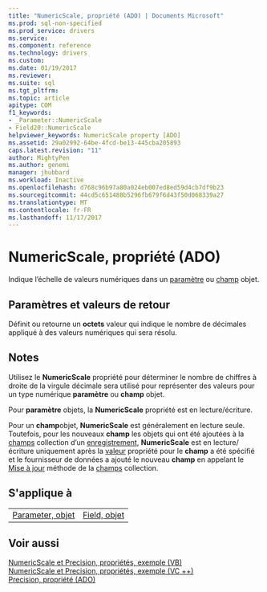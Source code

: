 ```yaml
---
title: "NumericScale, propriété (ADO) | Documents Microsoft"
ms.prod: sql-non-specified
ms.prod_service: drivers
ms.service: 
ms.component: reference
ms.technology: drivers
ms.custom: 
ms.date: 01/19/2017
ms.reviewer: 
ms.suite: sql
ms.tgt_pltfrm: 
ms.topic: article
apitype: COM
f1_keywords:
- _Parameter::NumericScale
- Field20::NumericScale
helpviewer_keywords: NumericScale property [ADO]
ms.assetid: 29a02992-64be-4fcd-be13-445cba205893
caps.latest.revision: "11"
author: MightyPen
ms.author: genemi
manager: jhubbard
ms.workload: Inactive
ms.openlocfilehash: d768c96b97a80a024eb007ed8ed59d4cb7df9b23
ms.sourcegitcommit: 44cd5c651488b5296fb679f6d43f50d068339a27
ms.translationtype: MT
ms.contentlocale: fr-FR
ms.lasthandoff: 11/17/2017
---
```

# <a name="numericscale-property-ado"></a>NumericScale, propriété (ADO)
Indique l’échelle de valeurs numériques dans un [paramètre](../../../ado/reference/ado-api/parameter-object.md) ou [champ](../../../ado/reference/ado-api/field-object.md) objet.  
  
## <a name="settings-and-return-values"></a>Paramètres et valeurs de retour  
 Définit ou retourne un **octets** valeur qui indique le nombre de décimales appliqué à des valeurs numériques qui sera résolu.  
  
## <a name="remarks"></a>Notes  
 Utilisez le **NumericScale** propriété pour déterminer le nombre de chiffres à droite de la virgule décimale sera utilisé pour représenter des valeurs pour un type numérique **paramètre** ou **champ** objet.  
  
 Pour **paramètre** objets, la **NumericScale** propriété est en lecture/écriture.  
  
 Pour un **champ**objet, **NumericScale** est généralement en lecture seule. Toutefois, pour les nouveaux **champ** les objets qui ont été ajoutées à la [champs](../../../ado/reference/ado-api/fields-collection-ado.md) collection d’un [enregistrement](../../../ado/reference/ado-api/record-object-ado.md), **NumericScale** est en lecture/écriture uniquement après la [valeur](../../../ado/reference/ado-api/value-property-ado.md) propriété pour le **champ** a été spécifié et le fournisseur de données a ajouté le nouveau **champ** en appelant le [ Mise à jour](../../../ado/reference/ado-api/update-method.md) méthode de la [champs](../../../ado/reference/ado-api/fields-collection-ado.md) collection.  
  
## <a name="applies-to"></a>S'applique à  
  
|||  
|-|-|  
|[Parameter, objet](../../../ado/reference/ado-api/parameter-object.md)|[Field, objet](../../../ado/reference/ado-api/field-object.md)|  
  
## <a name="see-also"></a>Voir aussi  
 [NumericScale et Precision, propriétés, exemple (VB)](../../../ado/reference/ado-api/numericscale-and-precision-properties-example-vb.md)   
 [NumericScale et Precision, propriétés, exemple (VC ++)](../../../ado/reference/ado-api/numericscale-and-precision-properties-example-vc.md)   
 [Precision, propriété (ADO)](../../../ado/reference/ado-api/precision-property-ado.md)
